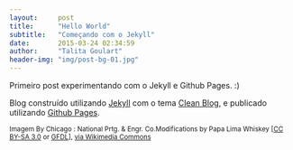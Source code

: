 ```yaml
---
layout:     post
title:      "Hello World"
subtitle:   "Começando com o Jekyll"
date:       2015-03-24 02:34:59
author:     "Talita Goulart"
header-img: "img/post-bg-01.jpg"
---
```


<p>Primeiro post experimentando com o Jekyll e Github Pages. :)</p>

<p>Blog construído utilizando <a href="http://jekyllrb.com/">Jekyll</a> com o tema <a href="http://ironsummitmedia.github.io/startbootstrap-clean-blog-jekyll/">Clean Blog</a>, e publicado utilizando <a href="https://pages.github.com/">Github Pages</a>.</p>

<small>Imagem By Chicago : National Prtg. & Engr. Co.Modifications by Papa Lima Whiskey [<a href="http://creativecommons.org/licenses/by-sa/3.0">CC BY-SA 3.0</a> or <a href="http://www.gnu.org/copyleft/fdl.html">GFDL</a>], <a href="http://commons.wikimedia.org/wiki/File%3ADr_Jekyll_and_Mr_Hyde_poster_edit2.jpg">via Wikimedia Commons</a></small>